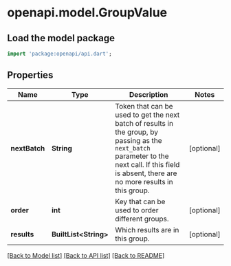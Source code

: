# openapi.model.GroupValue

## Load the model package
```dart
import 'package:openapi/api.dart';
```

## Properties
Name | Type | Description | Notes
------------ | ------------- | ------------- | -------------
**nextBatch** | **String** | Token that can be used to get the next batch of results in the group, by passing as the `next_batch` parameter to the next call. If this field is absent, there are no more results in this group. | [optional] 
**order** | **int** | Key that can be used to order different groups. | [optional] 
**results** | **BuiltList&lt;String&gt;** | Which results are in this group. | [optional] 

[[Back to Model list]](../README.md#documentation-for-models) [[Back to API list]](../README.md#documentation-for-api-endpoints) [[Back to README]](../README.md)


